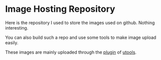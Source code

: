 # Image Hosting Repository

Here is the repository I used to store the images used on github. Nothing interesting.

You can also build such a repo and use some tools to make image upload easily.

These images are mainly uploaded through the [plugin](https://github.com/xiaou66/utools-pictureBed) of [utools](https://u.tools/).
